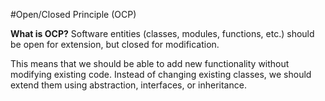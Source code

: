 ﻿#Open/Closed Principle (OCP)

<b>What is OCP?</b>
Software entities (classes, modules, functions, etc.) should be open for extension, but closed for modification.

This means that we should be able to add new functionality without modifying existing code. Instead of changing existing classes, we should extend them using abstraction, interfaces, or inheritance.

